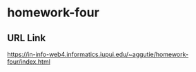 # homework-four

## URL Link

https://in-info-web4.informatics.iupui.edu/~aggutie/homework-four/index.html
